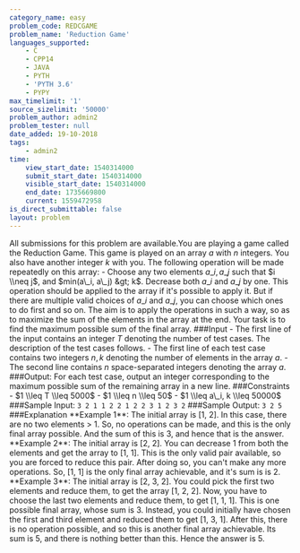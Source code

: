 ```yaml
---
category_name: easy
problem_code: REDCGAME
problem_name: 'Reduction Game'
languages_supported:
    - C
    - CPP14
    - JAVA
    - PYTH
    - 'PYTH 3.6'
    - PYPY
max_timelimit: '1'
source_sizelimit: '50000'
problem_author: admin2
problem_tester: null
date_added: 19-10-2018
tags:
    - admin2
time:
    view_start_date: 1540314000
    submit_start_date: 1540314000
    visible_start_date: 1540314000
    end_date: 1735669800
    current: 1559472958
is_direct_submittable: false
layout: problem
---
```

All submissions for this problem are available.You are playing a game called the Reduction Game. This game is played on an array $a$ with $n$ integers. You also have another integer $k$ with you. The following operation will be made repeatedly on this array: - Choose any two elements $a\_i, a\_j$ such that $i \\neq j$, and $min(a\_i, a\_j) &gt; k$. Decrease both $a\_i$ and $a\_j$ by one. This operation should be applied to the array if it's possible to apply it. But if there are multiple valid choices of $a\_i$ and $a\_j$, you can choose which ones to do first and so on. The aim is to apply the operations in such a way, so as to maximize the sum of the elements in the array at the end. Your task is to find the maximum possible sum of the final array. ###Input - The first line of the input contains an integer $T$ denoting the number of test cases. The description of the test cases follows. - The first line of each test case contains two integers $n, k$ denoting the number of elements in the array $a$. - The second line contains $n$ space-separated integers denoting the array $a$. ###Output: For each test case, output an integer corresponding to the maximum possible sum of the remaining array in a new line. ###Constraints - $1 \\leq T \\leq 5000$ - $1 \\leq n \\leq 50$ - $1 \\leq a\_i, k \\leq 50000$ ###Sample Input: ``` 3 2 1 1 2 2 1 2 2 3 1 2 3 2 ``` ###Sample Output: ``` 3 2 5 ``` ###Explanation \*\*Example 1\*\*: The initial array is \[1, 2\]. In this case, there are no two elements &gt; 1. So, no operations can be made, and this is the only final array possible. And the sum of this is 3, and hence that is the answer. \*\*Example 2\*\*: The initial array is \[2, 2\]. You can decrease 1 from both the elements and get the array to \[1, 1\]. This is the only valid pair available, so you are forced to reduce this pair. After doing so, you can't make any more operations. So, \[1, 1\] is the only final array achievable, and it's sum is is 2. \*\*Example 3\*\*: The initial array is \[2, 3, 2\]. You could pick the first two elements and reduce them, to get the array \[1, 2, 2\]. Now, you have to choose the last two elements and reduce them, to get \[1, 1, 1\]. This is one possible final array, whose sum is 3. Instead, you could initially have chosen the first and third element and reduced them to get \[1, 3, 1\]. After this, there is no operation possible, and so this is another final array achievable. Its sum is 5, and there is nothing better than this. Hence the answer is 5.
